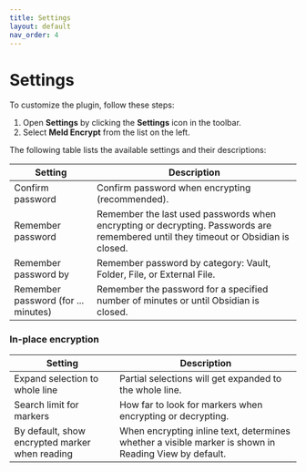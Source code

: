 ```yaml
---
title: Settings
layout: default
nav_order: 4
---
```


# Settings 

To customize the plugin, follow these steps: 

 1. Open **Settings** by clicking the **Settings** icon in the toolbar. 
 2. Select **Meld Encrypt** from the list on the left. 
   
The following table lists the available settings and their descriptions:

| Setting | Description |
|--|--|
| Confirm password | Confirm password when encrypting (recommended). |
| Remember password | Remember the last used passwords when encrypting or decrypting. Passwords are remembered until they timeout or Obsidian is closed. |
| Remember password by | Remember password by category: Vault, Folder, File, or External File. |
| Remember password (for ... minutes) | Remember the password for a specified number of minutes or until Obsidian is closed. |

### In-place encryption
| Setting | Description |
|--|--|
| Expand selection to whole line | Partial selections will get expanded to the whole line. |
| Search limit for markers | How far to look for markers when encrypting or decrypting. |
| By default, show encrypted marker when reading | When encrypting inline text, determines whether a visible marker is shown in Reading View by default.|

